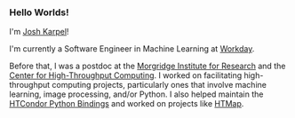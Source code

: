 ### Hello Worlds!

I'm [Josh Karpel](https://www.jtk.dev/)!

I'm currently a Software Engineer in Machine Learning at [Workday](https://github.com/Workday).

Before that, I was a postdoc at the
[Morgridge Institute for Research](https://morgridge.org/) 
and the
[Center for High-Throughput Computing](http://chtc.cs.wisc.edu/).
I worked on facilitating high-throughput computing projects, particularly ones that involve machine learning, image processing, and/or Python.
I also helped maintain the 
[HTCondor Python Bindings](https://htcondor.readthedocs.io/en/latest/apis/python-bindings/index.html) 
and worked on projects like 
[HTMap](https://htmap.readthedocs.io/en/latest/).
